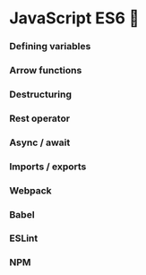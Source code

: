 # JavaScript ES6 🤟

### Defining variables



### Arrow functions



### Destructuring



### Rest operator



### Async / await



### Imports / exports



### Webpack



### Babel



### ESLint



### NPM